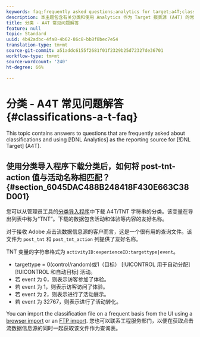 ```yaml
---
keywords: faq;frequently asked questions;analytics for target;a4T;classifications;classification;classifications importer;post-tnt-action
description: 本主题包含有关分类和使用 Analytics 作为 Target 报表源 (A4T) 的常见问题解答。
title: 分类 - A4T 常见问题解答
feature: null
topic: Standard
uuid: 4b42adbc-4fa8-4b62-86c8-bb8f8bec7e54
translation-type: tm+mt
source-git-commit: a51addc6155f2681f01f2329b25d72327de36701
workflow-type: tm+mt
source-wordcount: '240'
ht-degree: 66%

---
```



# 分类 - A4T 常见问题解答{#classifications-a-t-faq}

This topic contains answers to questions that are frequently asked about classifications and using [!DNL Analytics] as the reporting source for [!DNL Target] (A4T).

## 使用分类导入程序下载分类后，如何将 post-tnt-action 值与活动名称相匹配？{#section_6045DAC488B248418F430E663C38D001}

您可以从管理员工具的[分类导入程序](https://docs.adobe.com/content/help/en/analytics/components/classifications/classifications-importer/c-working-with-saint.html)中下载 A4T/TNT 字符串的分类。该变量在导出列表中称为“TNT”。下载的数据包含活动和体验等内容的友好名称。

对于接收 Adobe 点击流数据信息源的客户而言，这是一个很有用的查询文件。该文件为 `post_tnt` 和 `post_tnt_action` 列提供了友好名称。

TNT 变量的字符串格式为 `activityID:experienceID:targettype|event`。

* targettype = 0(control/random)或1（目标） [!UICONTROL 用于自动分配][!UICONTROL 和自动目标] 活动。
* 若 event 为 0，则表示访客参加了体验。
* 若 event 为 1，则表示访客访问了体验。
* 若 event 为 2，则表示进行了活动展示。
* 若 event 为 32767，则表示进行了活动转化。

You can import the classification file on a frequent basis from the UI using a [browser import](https://docs.adobe.com/help/en/analytics/components/classifications/classifications-importer/browser-import.html) or an [FTP import](https://docs.adobe.com/help/en/analytics/components/classifications/classifications-importer/import-file.html). 您也可以联系工程服务部门，以便在获取点击流数据信息源的同时一起获取该文件作为查询表。
